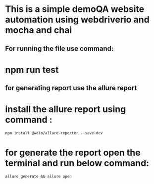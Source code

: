 # This is a simple demoQA website automation using webdriverio and mocha and chai 

## For running the file use command:
# npm run test 

## for generating report use the allure report 
# install the allure report using command :
  `npm install @wdio/allure-reporter --save-dev`

# for generate the report open the terminal and run below command:
  `allure generate && allure open`



